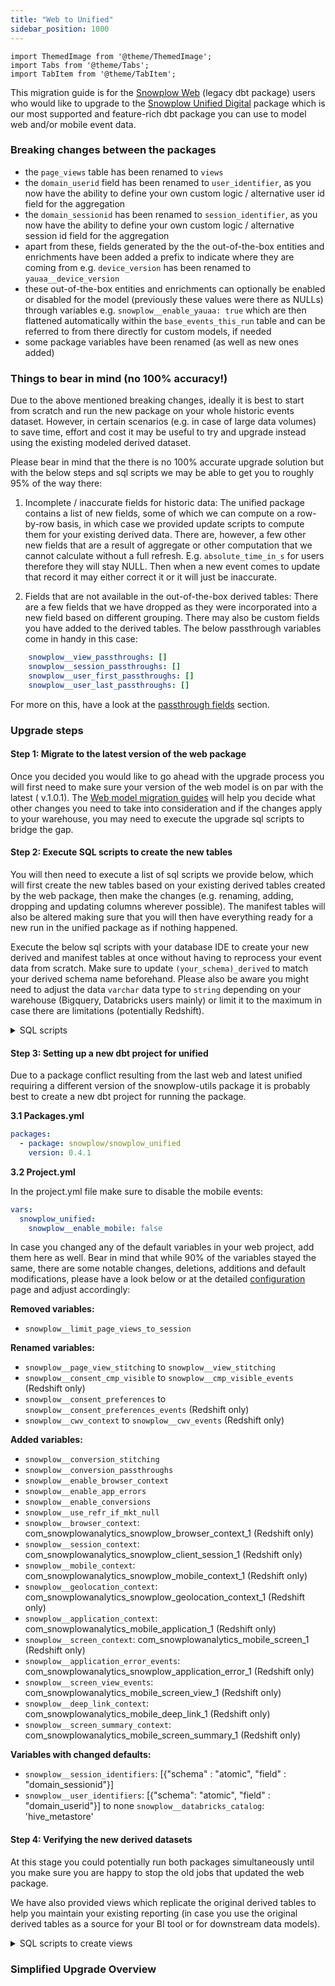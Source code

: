 ```yaml
---
title: "Web to Unified"
sidebar_position: 1000
---
```

```mdx-code-block
import ThemedImage from '@theme/ThemedImage';
import Tabs from '@theme/Tabs';
import TabItem from '@theme/TabItem';
```

This migration guide is for the [Snowplow Web](/docs/modeling-your-data/modeling-your-data-with-dbt/dbt-models/legacy/dbt-web-data-model/index.md) (legacy dbt package) users who would like to upgrade to the [Snowplow Unified Digital](/docs/modeling-your-data/modeling-your-data-with-dbt/dbt-models/dbt-unified-data-model/index.md) package which is our most supported and feature-rich dbt package you can use to model web and/or mobile event data.

### Breaking changes between the packages

- the `page_views` table has been renamed to `views`
- the `domain_userid` field has been renamed to `user_identifier`, as you now have the ability to define your own custom logic / alternative user id field for the aggregation
- the `domain_sessionid` has been renamed to `session_identifier`, as you now have  the ability to define your own custom logic / alternative session id field for the aggregation
- apart from these, fields generated by the the out-of-the-box entities and enrichments have been added a prefix to indicate where they are coming from e.g. `device_version` has been renamed to `yauaa__device_version`
- these out-of-the-box entities and enrichments can optionally be enabled or disabled for the model (previously these values were there as NULLs) through variables e.g. `snowplow__enable_yauaa: true` which are then flattened automatically within the `base_events_this_run` table and can be referred to from there directly for custom models, if needed
- some package variables have been renamed (as well as new ones added)

### Things to bear in mind (no 100% accuracy!)

Due to the above mentioned breaking changes, ideally it is best to start from scratch and run the new package on your whole historic events dataset. However, in certain scenarios (e.g. in case of large data volumes) to save time, effort and cost it may be useful to try and upgrade instead using the existing modeled derived dataset.

Please bear in mind that the there is no 100% accurate upgrade solution but with the below steps and sql scripts we may be able to get you to roughly 95% of the way there:

1. Incomplete / inaccurate fields for historic data:
The unified package contains a list of new fields, some of which we can compute on a row-by-row basis, in which case we provided update scripts to compute them for your existing derived data. There are, however, a few other new fields that are a result of aggregate or other computation that we cannot calculate without a full refresh. E.g. `absolute_time_in_s` for users therefore they will stay NULL. Then when a new event comes to update that record it may either correct it or it will just be inaccurate.

2. Fields that are not available in the out-of-the-box derived tables:
There are a few fields that we have dropped as they were incorporated into a new field based on different grouping. There may also be custom fields you have added to the derived tables. The below passthrough variables come in handy in this case:
```yml
    snowplow__view_passthroughs: []
    snowplow__session_passthroughs: []
    snowplow__user_first_passthroughs: []
    snowplow__user_last_passthroughs: []
```
For more on this, have a look at the [passthrough fields](/docs/modeling-your-data/modeling-your-data-with-dbt/package-features/passthrough-fields/index.md) section.


### Upgrade steps

#### Step 1: Migrate to the latest version of the web package

Once you decided you would like to go ahead with the upgrade process you will first need to make sure your version of the web model is on par with the latest ( v.1.0.1). The [Web model migration guides](/docs/modeling-your-data/modeling-your-data-with-dbt/migration-guides/web/index.md) will help you decide what other changes you need to take into consideration and if the changes apply to your warehouse, you may need to execute the upgrade sql scripts to bridge the gap.


#### Step 2: Execute SQL scripts to create the new tables

You will then need to execute a list of sql scripts we provide below, which will first create the new tables based on your existing derived tables created by the web package, then make the changes (e.g. renaming, adding, dropping and updating columns wherever possible). The manifest tables will also be altered making sure that you will then have everything ready for a new run in the unified package as if nothing happened. 

Execute the below sql scripts with your database IDE to create your new derived and manifest tables at once without having to reprocess your event data from scratch. Make sure to update `(your_schema)_derived` to match your derived schema name beforehand. Please also be aware you might need to adjust the data `varchar` data type to `string` depending on your warehouse (Bigquery, Databricks users mainly) or limit it to the maximum in case there are limitations (potentially Redshift).


<details>
  <summary>SQL scripts</summary>

```sql
create table (your_schema)_derived.snowplow_unified_views as (select * from (your_schema)_derived.snowplow_web_page_views);
create table (your_schema)_derived.snowplow_unified_sessions as (select * from (your_schema)_derived.snowplow_web_sessions);
create table (your_schema)_derived.snowplow_unified_users as (select * from (your_schema)_derived.snowplow_web_users);
create table (your_schema)_derived.snowplow_unified_incremental_manifest as (select * from (your_schema)_derived.snowplow_web_incremental_manifest);
create table (your_schema)_snowplow_manifest.snowplow_unified_base_sessions_lifecycle_manifest as (select * from (your_schema)_snowplow_manifest.snowplow_web_base_sessions_lifecycle_manifest)

alter table (your_schema)_derived.snowplow_unified_views rename column domain_sessionid to session_identifier;
alter table (your_schema)_derived.snowplow_unified_views rename column domain_userid to user_identifier;
alter table (your_schema)_derived.snowplow_unified_views rename column original_domain_userid to device_identifier;
alter table (your_schema)_derived.snowplow_unified_views drop column original_domain_sessionid;
alter table (your_schema)_derived.snowplow_unified_views rename column agent_class to yauaa__agent_class;
alter table (your_schema)_derived.snowplow_unified_views rename column agent_name to yauaa__agent_name;
alter table (your_schema)_derived.snowplow_unified_views rename column agent_name_version to yauaa__agent_name_version;
alter table (your_schema)_derived.snowplow_unified_views rename column agent_name_version_major to yauaa__agent_name_version_major;
alter table (your_schema)_derived.snowplow_unified_views rename column agent_version to yauaa__agent_version;
alter table (your_schema)_derived.snowplow_unified_views rename column agent_version_major to yauaa__agent_version_major;
alter table (your_schema)_derived.snowplow_unified_views rename column category to iab__category;
alter table (your_schema)_derived.snowplow_unified_views drop column device_brand;
alter table (your_schema)_derived.snowplow_unified_views rename column device_class to yauaa__device_class;
alter table (your_schema)_derived.snowplow_unified_views rename column device_family to ua__device_family;
alter table (your_schema)_derived.snowplow_unified_views rename column device_name to yauaa__device_name;
alter table (your_schema)_derived.snowplow_unified_views rename column device_version to yauaa__device_version;
alter table (your_schema)_derived.snowplow_unified_views rename column domain_sessionidx to device_session_index;
alter table  (your_schema)_derived.snowplow_unified_views rename column layout_engine_class to yauaa__layout_engine_class;
alter table  (your_schema)_derived.snowplow_unified_views rename column layout_engine_name to yauaa__layout_engine_name;
alter table  (your_schema)_derived.snowplow_unified_views rename column layout_engine_name_version to yauaa__layout_engine_name_version;
alter table  (your_schema)_derived.snowplow_unified_views rename column layout_engine_name_version_major to yauaa__layout_engine_name_version_major;
alter table  (your_schema)_derived.snowplow_unified_views rename column layout_engine_version to yauaa__layout_engine_version;
alter table  (your_schema)_derived.snowplow_unified_views rename column layout_engine_version_major to yauaa__layout_engine_version_major;
alter table  (your_schema)_derived.snowplow_unified_views rename column operating_system_class to yauaa__operating_system_class;
alter table  (your_schema)_derived.snowplow_unified_views rename column operating_system_name to yauaa__operating_system_name;
alter table  (your_schema)_derived.snowplow_unified_views rename column operating_system_name_version to yauaa__operating_system_name_version;
alter table  (your_schema)_derived.snowplow_unified_views rename column operating_system_version to yauaa__operating_system_version;
alter table  (your_schema)_derived.snowplow_unified_views drop column os_family;
alter table  (your_schema)_derived.snowplow_unified_views rename column os_major to ua__os_major;
alter table  (your_schema)_derived.snowplow_unified_views rename column os_minor to ua__os_minor;
alter table  (your_schema)_derived.snowplow_unified_views rename column os_patch to ua__os_patch;
alter table  (your_schema)_derived.snowplow_unified_views rename column os_patch_minor to ua__os_patch_minor;
alter table  (your_schema)_derived.snowplow_unified_views rename column os_version to ua__os_version;
alter table  (your_schema)_derived.snowplow_unified_views rename column page_views_in_session to views_in_session;
alter table  (your_schema)_derived.snowplow_unified_views rename column page_view_id to view_id;
alter table  (your_schema)_derived.snowplow_unified_views rename column page_view_in_session_index to view_in_session_index;
alter table  (your_schema)_derived.snowplow_unified_views rename column primary_impact to iab__primary_impact;
alter table  (your_schema)_derived.snowplow_unified_views rename column reason to iab__reason;
alter table  (your_schema)_derived.snowplow_unified_views rename column spider_or_robot to iab__spider_or_robot;
alter table  (your_schema)_derived.snowplow_unified_views rename column useragent_family to ua__useragent_family;
alter table  (your_schema)_derived.snowplow_unified_views rename column useragent_major to ua__useragent_major;
alter table  (your_schema)_derived.snowplow_unified_views rename column useragent_minor to ua__useragent_minor;
alter table  (your_schema)_derived.snowplow_unified_views rename column useragent_patch to ua__useragent_patch;
alter table  (your_schema)_derived.snowplow_unified_views rename column useragent_version to ua__useragent_version;
alter table  (your_schema)_derived.snowplow_unified_views add column if not exists default_channel_group varchar(25);
alter table  (your_schema)_derived.snowplow_unified_views add column event_name varchar(1000);
update (your_schema)_derived.snowplow_unified_views 
set event_name = 'page_view'
where 1=1; 
alter table  (your_schema)_derived.snowplow_unified_views add column os_type varchar(16777216);
alter table  (your_schema)_derived.snowplow_unified_views add column os_version varchar(16777216);
alter table  (your_schema)_derived.snowplow_unified_views add column session__previous_session_id varchar(36);
alter table  (your_schema)_derived.snowplow_unified_views add column if not exists stitched_user_id varchar(16777216);

alter table (your_schema)_derived.snowplow_unified_sessions rename column domain_sessionid to session_identifier;
alter table (your_schema)_derived.snowplow_unified_sessions rename column domain_userid to user_identifier;
alter table (your_schema)_derived.snowplow_unified_sessions rename column original_domain_userid to device_identifier;
alter table (your_schema)_derived.snowplow_unified_sessions drop column original_domain_sessionid;
alter table (your_schema)_derived.snowplow_unified_sessions rename column agent_class to yauaa__agent_class;
alter table (your_schema)_derived.snowplow_unified_sessions rename column agent_name to yauaa__agent_name;
alter table (your_schema)_derived.snowplow_unified_sessions rename column agent_name_version to yauaa__agent_name_version;
alter table (your_schema)_derived.snowplow_unified_sessions rename column agent_name_version_major to yauaa__agent_name_version_major;
alter table (your_schema)_derived.snowplow_unified_sessions rename column agent_version to yauaa__agent_version;
alter table (your_schema)_derived.snowplow_unified_sessions rename column agent_version_major to yauaa__agent_version_major;
alter table (your_schema)_derived.snowplow_unified_sessions rename column br_lang to first_br_lang;
alter table (your_schema)_derived.snowplow_unified_sessions rename column br_lang_name to first_br_lang_name;
alter table (your_schema)_derived.snowplow_unified_sessions rename column category to iab__category;
alter table (your_schema)_derived.snowplow_unified_sessions drop column device_brand;
alter table (your_schema)_derived.snowplow_unified_sessions rename column device_class to yauaa__device_class;
alter table (your_schema)_derived.snowplow_unified_sessions rename column device_family to ua__device_family;
alter table (your_schema)_derived.snowplow_unified_sessions rename column device_name to yauaa__device_name;
alter table (your_schema)_derived.snowplow_unified_sessions rename column device_version to yauaa__device_version;
alter table (your_schema)_derived.snowplow_unified_sessions rename column domain_sessionidx to device_session_index;
alter table (your_schema)_derived.snowplow_unified_sessions rename column geo_city to first_geo_city;
alter table (your_schema)_derived.snowplow_unified_sessions rename column geo_continent to first_geo_continent;
alter table (your_schema)_derived.snowplow_unified_sessions rename column geo_country to first_geo_country;
alter table (your_schema)_derived.snowplow_unified_sessions rename column geo_country_name to first_geo_country_name;
alter table (your_schema)_derived.snowplow_unified_sessions drop column geo_region;
alter table (your_schema)_derived.snowplow_unified_sessions rename column geo_region_name to first_geo_region_name;
alter table (your_schema)_derived.snowplow_unified_sessions rename column layout_engine_class to yauaa__layout_engine_class;
alter table (your_schema)_derived.snowplow_unified_sessions rename column layout_engine_name to yauaa__layout_engine_name;
alter table (your_schema)_derived.snowplow_unified_sessions rename column layout_engine_name_version to yauaa__layout_engine_name_version;
alter table (your_schema)_derived.snowplow_unified_sessions rename column layout_engine_name_version_major to yauaa__layout_engine_name_version_major;
alter table (your_schema)_derived.snowplow_unified_sessions rename column layout_engine_version to yauaa__layout_engine_version;
alter table (your_schema)_derived.snowplow_unified_sessions rename column layout_engine_version_major to yauaa__layout_engine_version_major;
alter table (your_schema)_derived.snowplow_unified_sessions rename column operating_system_class to yauaa__operating_system_class;
alter table (your_schema)_derived.snowplow_unified_sessions rename column operating_system_name to yauaa__operating_system_name;
alter table (your_schema)_derived.snowplow_unified_sessions rename column operating_system_name_version to yauaa__operating_system_name_version;
alter table (your_schema)_derived.snowplow_unified_sessions rename column operating_system_version to yauaa__operating_system_version;
alter table (your_schema)_derived.snowplow_unified_sessions drop column os_family;
alter table (your_schema)_derived.snowplow_unified_sessions rename column os_major to ua__os_major;
alter table (your_schema)_derived.snowplow_unified_sessions rename column os_minor to ua__os_minor;
alter table (your_schema)_derived.snowplow_unified_sessions rename column os_patch to ua__os_patch;
alter table (your_schema)_derived.snowplow_unified_sessions rename column os_patch_minor to ua__os_patch_minor;
alter table (your_schema)_derived.snowplow_unified_sessions rename column page_views to views;
alter table (your_schema)_derived.snowplow_unified_sessions rename column primary_impact to iab__primary_impact;
alter table (your_schema)_derived.snowplow_unified_sessions rename column reason to iab__reason;
alter table (your_schema)_derived.snowplow_unified_sessions rename column referrer to page_referrer;
alter table (your_schema)_derived.snowplow_unified_sessions rename column spider_or_robot to iab__spider_or_robot;
alter table (your_schema)_derived.snowplow_unified_sessions rename column useragent_family to ua__useragent_family;
alter table (your_schema)_derived.snowplow_unified_sessions rename column useragent_major to ua__useragent_major;
alter table (your_schema)_derived.snowplow_unified_sessions rename column useragent_minor to ua__useragent_minor;
alter table (your_schema)_derived.snowplow_unified_sessions rename column useragent_patch to ua__useragent_patch;
alter table (your_schema)_derived.snowplow_unified_sessions rename column useragent_version to ua__useragent_version;
alter table (your_schema)_derived.snowplow_unified_sessions add column os_type varchar(16777216);
alter table (your_schema)_derived.snowplow_unified_sessions add column session_duration_s number(18,0);
alter table (your_schema)_derived.snowplow_unified_sessions add column session__previous_session_id varchar(36);
alter table (your_schema)_derived.snowplow_unified_sessions add column first_event_name varchar(1000);
alter table (your_schema)_derived.snowplow_unified_sessions add column last_event_name varchar(1000);
alter table  (your_schema)_derived.snowplow_unified_sessions add column if not exists stitched_user_id varchar(16777216);

alter table (your_schema)_derived.snowplow_unified_users rename column domain_userid to user_identifier;
alter table (your_schema)_derived.snowplow_unified_users drop column original_domain_userid;
alter table (your_schema)_derived.snowplow_unified_users rename column page_views to views;
alter table (your_schema)_derived.snowplow_unified_users rename column referrer to page_referrer;
alter table (your_schema)_derived.snowplow_unified_users add column on_mobile boolean;
update (your_schema)_derived.snowplow_unified_users 
set on_mobile = false
where 1=1; 
alter table (your_schema)_derived.snowplow_unified_users add column on_web boolean;
update (your_schema)_derived.snowplow_unified_users 
set on_web = true
where 1=1; 
alter table (your_schema)_derived.snowplow_unified_users add column screen_names_viewed number(30,0);
alter table (your_schema)_derived.snowplow_unified_users add column sessions_duration_s number(30,0);
alter table (your_schema)_derived.snowplow_unified_users add column active_days number(18,0);
alter table (your_schema)_derived.snowplow_unified_users add column last_platform varchar(255);
update (your_schema)_derived.snowplow_unified_users 
set last_platform = 'web'
where 1=1; 
alter table (your_schema)_derived.snowplow_unified_users add column last_screen_resolution varchar(16777216);
alter table (your_schema)_derived.snowplow_unified_users add column last_os_type varchar(16777216);
alter table (your_schema)_derived.snowplow_unified_users add column last_os_version varchar(16777216);
alter table (your_schema)_derived.snowplow_unified_users add column first_platform varchar(255);
update (your_schema)_derived.snowplow_unified_users 
set first_platform = 'web'
where 1=1; 
alter table (your_schema)_derived.snowplow_unified_users add column geo_latitude float;
alter table (your_schema)_derived.snowplow_unified_users add column geo_longitude float;
alter table (your_schema)_derived.snowplow_unified_users add column geo_timezone varchar(64);
alter table (your_schema)_derived.snowplow_unified_users add column geo_zipcode varchar(15);
alter table  (your_schema)_derived.snowplow_unified_users add column if not exists stitched_user_id varchar(16777216);

update (your_schema)_snowplow_manifest.snowplow_unified_incremental_manifest 
set model = replace(model, 'snowplow_web', 'snowplow_unified')
where 1=1; 

update (your_schema)_snowplow_manifest.snowplow_unified_incremental_manifest 
set model = case when model = 'snowplow_unified_page_views_this_run' then 'snowplow_unified_views_this_run'
when model = 'snowplow_unified_page_views' then 'snowplow_unified_views' else model end
where 1=1;

```
</details>

#### Step 3: Setting up a new dbt project for unified

Due to a package conflict resulting from the last web and latest unified requiring a different version of the snowplow-utils package it is probably best to create a new dbt project for running the package.

**3.1 Packages.yml**

```yml
packages:
  - package: snowplow/snowplow_unified
    version: 0.4.1
```

**3.2 Project.yml**

In the project.yml file make sure to disable the mobile events:

```yml
vars:
  snowplow_unified:
    snowplow__enable_mobile: false
```

In case you changed any of the default variables in your web project, add them here as well. Bear in mind that while 90% of the variables stayed the same, there are some notable changes, deletions, additions and default modifications, please have a look below or at the detailed [configuration](/docs/modeling-your-data/modeling-your-data-with-dbt/dbt-configuration/index.md) page and adjust accordingly:

**Removed variables:**
- `snowplow__limit_page_views_to_session`

**Renamed variables:**
- `snowplow__page_view_stitching` to `snowplow__view_stitching`
- `snowplow__consent_cmp_visible` to `snowplow__cmp_visible_events` (Redshift only)
- `snowplow__consent_preferences` to `snowplow__consent_preferences_events` (Redshift only)
- `snowplow__cwv_context` to `snowplow__cwv_events` (Redshift only)

**Added variables:**
- `snowplow__conversion_stitching`
- `snowplow__conversion_passthroughs`
- `snowplow__enable_browser_context`
- `snowplow__enable_app_errors`
- `snowplow__enable_conversions`
- `snowplow__use_refr_if_mkt_null`
- `snowplow__browser_context`: com_snowplowanalytics_snowplow_browser_context_1 (Redshift only)
- `snowplow__session_context`: com_snowplowanalytics_snowplow_client_session_1 (Redshift only)
- `snowplow__mobile_context`: com_snowplowanalytics_snowplow_mobile_context_1 (Redshift only)
- `snowplow__geolocation_context`: com_snowplowanalytics_snowplow_geolocation_context_1 (Redshift only)
- `snowplow__application_context`: com_snowplowanalytics_mobile_application_1 (Redshift only)
- `snowplow__screen_context`: com_snowplowanalytics_mobile_screen_1 (Redshift only)
- `snowplow__application_error_events`: com_snowplowanalytics_snowplow_application_error_1 (Redshift only)
- `snowplow__screen_view_events`: com_snowplowanalytics_mobile_screen_view_1 (Redshift only)
- `snowplow__deep_link_context`: com_snowplowanalytics_mobile_deep_link_1 (Redshift only)
- `snowplow__screen_summary_context`: com_snowplowanalytics_mobile_screen_summary_1 (Redshift only)

**Variables with changed defaults:**
- `snowplow__session_identifiers`: [{"schema" : "atomic", "field" : "domain_sessionid"}]
- `snowplow__user_identifiers`: [{"schema": "atomic", "field" : "domain_userid"}]
to none
`snowplow__databricks_catalog`: 'hive_metastore'


#### Step 4: Verifying the new derived datasets

At this stage you could potentially run both packages simultaneously until you make sure you are happy to stop the old jobs that updated the web package. 

We have also provided views which replicate the original derived tables to help you maintain your existing reporting (in case you use the original derived tables as a source for your BI tool or for downstream data models).

<details>
  <summary>SQL scripts to create views</summary>

```sql
create view (your_schema)_derived.mock_snowplow_web_page_views as (
  select 
    view_id as page_view_id,
    event_id,
    app_id,
    platform,
    user_id,
    user_identifier as domain_userid,
    device_identifier as original_domain_userid,
    stitched_user_id,
    network_userid,
    session_identifier as domain_sessionid,
    null as original_domain_sessionid,
    device_session_index as domain_sessionidx,
    view_in_session_index as page_view_in_session_index,
    views_in_session as page_views_in_session,
    dvce_created_tstamp,
    collector_tstamp,
    derived_tstamp,
    start_tstamp,
    end_tstamp,
    model_tstamp,
    engaged_time_in_s,
    absolute_time_in_s,
    horizontal_pixels_scrolled,
    vertical_pixels_scrolled,
    horizontal_percentage_scrolled,
    vertical_percentage_scrolled,
    doc_width,
    doc_height,
    content_group,
    page_title,
    page_url,
    page_urlscheme,
    page_urlhost,
    page_urlpath,
    page_urlquery,
    page_urlfragment,
    mkt_medium,
    mkt_source,
    mkt_term,
    mkt_content,
    mkt_campaign,
    mkt_clickid,
    mkt_network,
    default_channel_group,
    page_referrer,
    refr_urlscheme,
    refr_urlhost,
    refr_urlpath,
    refr_urlquery,
    refr_urlfragment,
    refr_medium,
    refr_source,
    refr_term,
    geo_country,
    geo_region,
    geo_region_name,
    geo_city,
    geo_zipcode,
    geo_latitude,
    geo_longitude,
    geo_timezone,
    user_ipaddress,
    useragent,
    br_lang,
    br_viewwidth,
    br_viewheight,
    br_colordepth,
    br_renderengine,
    os_timezone,
    iab__category as category,
    iab__primary_impact as primary_impact,
    iab__reason as reason,
    iab__spider_or_robot as spider_or_robot,
    ua__useragent_family as useragent_family,
    ua__useragent_major as useragent_major,
    ua__useragent_minor as useragent_minor,
    ua__useragent_patch as useragent_patch,
    ua__useragent_version as useragent_version,
    null as  os_family,
    ua__os_major as os_major,
    ua__os_minor as os_minor,
    ua__os_patch as os_patch,
    ua__os_patch_minor as os_patch_minor,
    ua__os_version as os_version,
    ua__device_family as device_family,
    yauaa__device_class as device_class,
    device_category,
    screen_resolution,
    yauaa__agent_class as agent_class,
    yauaa__agent_name as agent_name,
    yauaa__agent_name_version as agent_name_version,
    yauaa__agent_name_version_major as agent_name_version_major,
    yauaa__agent_version as agent_version,
    yauaa__agent_version_major as agent_version_major,
    null as device_brand,
    yauaa__device_name as device_name,
    yauaa__device_version as device_version,
    yauaa__layout_engine_class as layout_engine_class,
    yauaa__layout_engine_name as layout_engine_name,
    yauaa__layout_engine_name_version as layout_engine_name_version,
    yauaa__layout_engine_name_version_major as layout_engine_name_version_major,
    yauaa__layout_engine_version as layout_engine_version,
    yauaa__layout_engine_version_major as layout_engine_version_major,
    yauaa__operating_system_class as operating_system_class,
    yauaa__operating_system_name as operating_system_name,
    yauaa__operating_system_name_version as operating_system_name_version,
    yauaa__operating_system_version as operating_system_version,
  from (your_schema)_derived.snowplow_unified_views
);
    
create view (your_schema)_derived.mock_snowplow_web_sessions as (
  select 
    app_id,
    platform,
    session_identifier as domain_sessionid,
    null as original_domain_sessionid,
    device_session_index as domain_sessionidx,
    start_tstamp,
    end_tstamp,
    model_tstamp,
    user_id,
    user_identifier as domain_userid,
    device_identifier as original_domain_userid,
    stitched_user_id,
    network_userid,
    views as page_views,
    engaged_time_in_s,
    total_events,
    is_engaged,
    absolute_time_in_s,
    first_page_title,
    first_page_url,
    first_page_urlscheme,
    first_page_urlhost,
    first_page_urlpath,
    first_page_urlquery,
    first_page_urlfragment,
    last_page_title,
    last_page_url,
    last_page_urlscheme,
    last_page_urlhost,
    last_page_urlpath,
    last_page_urlquery,
    last_page_urlfragment,
    page_referrer as referrer,
    refr_urlscheme,
    refr_urlhost,
    refr_urlpath,
    refr_urlquery,
    refr_urlfragment,
    refr_medium,
    refr_source,
    refr_term,
    mkt_medium,
    mkt_source,
    mkt_term,
    mkt_content,
    mkt_campaign,
    mkt_clickid,
    mkt_network,
    mkt_source_platform,
    default_channel_group,
    first_geo_country as geo_country,
    null as geo_region,
    first_geo_region_name as geo_region_name,
    first_geo_city as geo_city,
    geo_zipcode,
    geo_latitude,
    geo_longitude,
    geo_timezone,
    first_geo_country_name as geo_country_name,
    first_geo_continent as geo_continent,
    last_geo_country,
    last_geo_region_name,
    last_geo_city,
    last_geo_country_name,
    last_geo_continent,
    user_ipaddress,
    useragent,
    br_renderengine,
    first_br_lang as br_lang,
    first_br_lang_name as br_lang_name,
    last_br_lang,
    last_br_lang_name,
    os_timezone,
    iab__category as category,
    iab__primary_impact as primary_impact,
    iab__reason as reason,
    iab__spider_or_robot as spider_or_robot,
    ua__useragent_family as useragent_family,
    ua__useragent_major as useragent_major,
    ua__useragent_minor as useragent_minor,
    ua__useragent_patch as useragent_patch,
    ua__useragent_version as useragent_version,
    null as  os_family,
    ua__os_major as os_major,
    ua__os_minor as os_minor,
    ua__os_patch as os_patch,
    ua__os_patch as os_patch_minor,
    os_version,
    ua__device_family as device_family,
    yauaa__device_class as device_class,
    device_category,
    screen_resolution,
    yauaa__agent_class as agent_class,
    yauaa__agent_name as agent_name,
    yauaa__agent_name_version as agent_name_version,
    yauaa__agent_name_version_major as agent_name_version_major,
    yauaa__agent_version as agent_version,
    yauaa__agent_version_major as agent_version_major,
    null as device_brand,
    yauaa__device_name as device_name,
    yauaa__device_version as device_version,
    yauaa__layout_engine_class as layout_engine_class,
    yauaa__layout_engine_name as layout_engine_name,
    yauaa__layout_engine_name_version as layout_engine_name_version,
    yauaa__layout_engine_name_version_major as layout_engine_name_version_major,
    yauaa__layout_engine_version as layout_engine_version,
    yauaa__layout_engine_version_major as layout_engine_version_major,
    yauaa__operating_system_class as operating_system_class,
    yauaa__operating_system_name as operating_system_name,
    yauaa__operating_system_name_version as operating_system_name_version,
    yauaa__operating_system_version as operating_system_version
  from (your_schema)_derived.snowplow_unified_sessions
);

create view (your_schema)_derived.mock_snowplow_web_users as (
  select 
    user_id,
    user_identifier as domain_userid,
    null as original_domain_userid,
    network_userid,
    start_tstamp,
    end_tstamp,
    model_tstamp,
    views as pageviews,
    sessions,
    engaged_time_in_s,
    first_page_title,
    first_page_url,
    first_page_urlscheme,
    first_page_urlhost,
    first_page_urlpath,
    first_page_urlquery,
    first_page_urlfragment,
    first_geo_country,
    first_geo_country_name,
    first_geo_continent,
    first_geo_city,
    first_geo_region_name,
    first_br_lang,
    first_br_lang_name,
    last_geo_country,
    last_geo_country_name,
    last_geo_continent,
    last_geo_city,
    last_geo_region_name,
    last_br_lang,
    last_br_lang_name,
    last_page_title,
    last_page_url,
    last_page_urlscheme,
    last_page_urlhost,
    last_page_urlpath,
    last_page_urlquery,
    last_page_urlfragment,
    page_referrer as referrer,
    refr_urlscheme,
    refr_urlhost,
    refr_urlpath,
    refr_urlquery,
    refr_urlfragment,
    refr_medium,
    refr_source,
    refr_term,
    mkt_medium,
    mkt_source,
    mkt_term,
    mkt_content,
    mkt_campaign,
    mkt_clickid,
    mkt_network,
    mkt_source_platform,
    default_channel_group
    from (your_schema)_derived.snowplow_unified_users 
);
```
</details>

### Simplified Upgrade Overview

<p align="center">
<ThemedImage
alt='Migration steps - part I'
sources={{
light: require('./images/migrate_1.png').default,
dark: require('./images/migrate_1.png').default
}}
/>
</p>

<p align="center">
<ThemedImage
alt='Migration steps - part II'
sources={{
light: require('./images/migrate_2.png').default,
dark: require('./images/migrate_2.png').default
}}
/>
</p>
